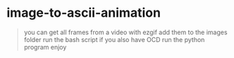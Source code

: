 # image-to-ascii-animation

>you can get all frames from a video with ezgif
>add them to the images folder
>run the bash script if you also have OCD
>run the python program
>enjoy
